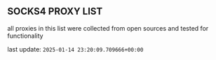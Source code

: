 ## SOCKS4 PROXY LIST

all proxies in this list were collected from open sources and tested for functionality

last update: `2025-01-14 23:20:09.709666+00:00`